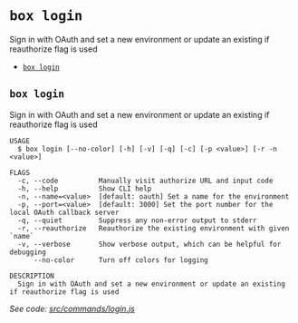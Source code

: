 `box login`
===========

Sign in with OAuth and set a new environment or update an existing if reauthorize flag is used

* [`box login`](#box-login)

## `box login`

Sign in with OAuth and set a new environment or update an existing if reauthorize flag is used

```
USAGE
  $ box login [--no-color] [-h] [-v] [-q] [-c] [-p <value>] [-r -n <value>]

FLAGS
  -c, --code          Manually visit authorize URL and input code
  -h, --help          Show CLI help
  -n, --name=<value>  [default: oauth] Set a name for the environment
  -p, --port=<value>  [default: 3000] Set the port number for the local OAuth callback server
  -q, --quiet         Suppress any non-error output to stderr
  -r, --reauthorize   Reauthorize the existing environment with given `name`
  -v, --verbose       Show verbose output, which can be helpful for debugging
      --no-color      Turn off colors for logging

DESCRIPTION
  Sign in with OAuth and set a new environment or update an existing if reauthorize flag is used
```

_See code: [src/commands/login.js](https://github.com/box/boxcli/blob/v3.16.0/src/commands/login.js)_
